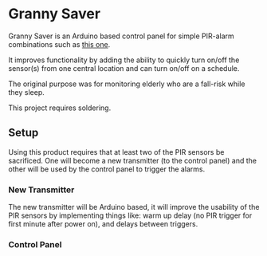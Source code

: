 # Granny Saver
Granny Saver is an Arduino based control panel for simple PIR-alarm combinations such as [this one](https://www.amazon.com/WJLING-Wireless-Driveway-Security-Business/dp/B07SV2WG3W).

It improves functionality by adding the ability to quickly turn on/off the sensor(s) from one central location and can turn on/off on a schedule.

The original purpose was for monitoring elderly who are a fall-risk while they sleep.


This project requires soldering.

## Setup
Using this product requires that at least two of the PIR sensors be sacrificed. One will become a new transmitter (to the control panel) and the other will be used by the control panel to trigger the alarms.

### New Transmitter
The new transmitter will be Arduino based, it will improve the usability of the PIR sensors by implementing things like: warm up delay (no PIR trigger for first minute after power on), and delays between triggers.



### Control Panel
